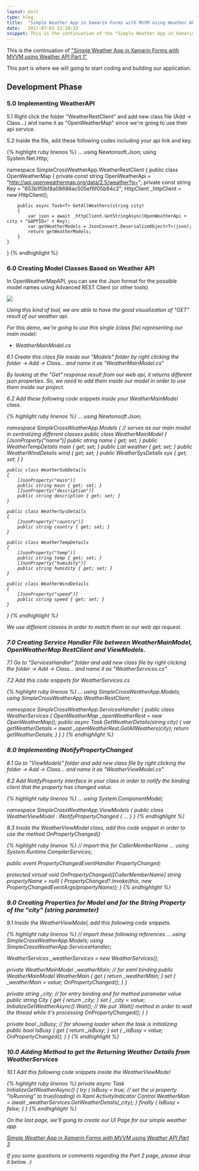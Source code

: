 ```yaml
---
layout: post
type: blog
title:  "Simple Weather App in Xamarin Forms with MVVM using Weather API Part 2"
date:   2017-07-03 12:10:33
snippet: This is the continuation of the "Simple Weather App in Xamarin Forms with MVVM using Weather API Part 1" 
---
```


This is the continuation of <a href="https://deanilvincent.github.io/2017/07/03/simple-weather-app-in-xamarin-forms-with-mvvm-using-weather-api-part1/">"Simple Weather App in Xamarin Forms with MVVM using Weather API Part 1"</a>

This part is where we will going to start coding and building our application.

## Development Phase

### 5.0 Implementing WeatherAPI

5.1 Right click the folder "WeatherRestClient" and add new class file (Add -> Class...) and name it as "OpenWeatherMap" since we're going to use their api service.

5.2 Inside the file, add these following codes including your api link and key.

{% highlight ruby linenos %}
...
using Newtonsoft.Json;
using System.Net.Http;

namespace SimpleCrossWeatherApp.WeatherRestClient
{
    public class OpenWeatherMap<T>
    {
        private const string OpenWeatherApi = "http://api.openweathermap.org/data/2.5/weather?q=";
        private const string Key = "653b1f0bf8a08686ac505ef6f05b94c2";
        HttpClient _httpClient = new HttpClient();

        public async Task<T> GetAllWeathers(string city)
        {
            var json = await _httpClient.GetStringAsync(OpenWeatherApi + city + "&APPID=" + Key);
            var getWeatherModels = JsonConvert.DeserializeObject<T>(json);
            return getWeatherModels;
        }
    }
}
{% endhighlight %}

### 6.0 Creating Model Classes Based on Weather API

In OpenWeatherMapAPI, you can see the Json format for the possible model names using Advanced REST Client (or other tools)

<img src="https://user-images.githubusercontent.com/10904957/27836532-60e29b10-6112-11e7-8587-0db252f1afff.png"/>

<i>Using this kind of tool, we are able to have the good visualization of "GET" result of our weather api. <i>

For this demo, we're going to use this single (class file) representing our main model:

- WeatherMainModel.cs

6.1 Create this class file inside our "Models" folder by right clicking the folder -> Add -> Class... and name it as "WeatherMainModel.cs"

By looking at the "Get" response result from our web api, it returns different json properties. So, we need to add them inside our model in order to use them inside our project.

6.2 Add these following code snippets inside your WeatherMainModel class.

{% highlight ruby linenos %}
...
using Newtonsoft.Json;

namespace SimpleCrossWeatherApp.Models
{
    // serves as our main model in centralizing different classes
    public class WeatherMainModel
    {
        [JsonProperty("name")]
        public string name { get; set; }
        public WeatherTempDetails main { get; set; }
        public List<WeatherSubDetails> weather { get; set; }
        public WeatherWindDetails wind { get; set; }
        public WeatherSysDetails sys { get; set; }
    }
    
    public class WeatherSubDetails
    {        
        [JsonProperty("main")]
        public string main { get; set; }
        [JsonProperty("description")]
        public string description { get; set; }
    }

    public class WeatherSysDetails
    {
        [JsonProperty("country")]
        public string country { get; set; }
    }

    public class WeatherTempDetails
    {
        [JsonProperty("temp")]
        public string temp { get; set; }
        [JsonProperty("humidity")]
        public string humidity { get; set; }
    }

    public class WeatherWindDetails
    {
        [JsonProperty("speed")]
        public string speed { get; set; }
    }
}
{% endhighlight %}

We use different classes in order to match them to our web api request.

### 7.0 Creating Service Handler File between WeatherMainModel, OpenWeatherMap RestClient and ViewModels.

7.1 Go to "ServicesHandler" folder and add new class file by right clicking the folder -> Add -> Class... and name it as "WeatherServices.cs"

7.2 Add this code snippets for WeatherServices.cs

{% highlight ruby linenos %}
...
using SimpleCrossWeatherApp.Models;
using SimpleCrossWeatherApp.WeatherRestClient;

namespace SimpleCrossWeatherApp.ServicesHandler
{
    public class WeatherServices
    {
        OpenWeatherMap<WeatherMainModel> _openWeatherRest = new OpenWeatherMap<WeatherMainModel>();
        public async Task<WeatherMainModel> GetWeatherDetails(string city)
        {
            var getWeatherDetails = await _openWeatherRest.GetAllWeathers(city);
            return getWeatherDetails;
        }
    }
}
{% endhighlight %}

### 8.0 Implementing INotifyPropertyChanged

8.1 Go to "ViewModels" folder and add new class file by right clicking the folder -> Add -> Class... and name it as "WeatherViewModel.cs"

8.2 Add NotifyProperty interface in your class in order to notify the binding client that the property has changed value.

{% highlight ruby linenos %}
...
using System.ComponentModel;

namespace SimpleCrossWeatherApp.ViewModels
{
    public class WeatherViewModel : INotifyPropertyChanged
    {
        ...
    }
}
{% endhighlight %}

8.3 Inside the WeatherViewModel class, add this code snippet in order to use the method OnPropertyChanged()

{% highlight ruby linenos %}
// import this for CallerMemberName
...
using System.Runtime.CompilerServices;

public event PropertyChangedEventHandler PropertyChanged;

protected virtual void OnPropertyChanged([CallerMemberName] string propertyName = null)
{
    PropertyChanged?.Invoke(this, new PropertyChangedEventArgs(propertyName));
}
{% endhighlight %}

### 9.0 Creating Properties for Model and for the String Property of the "city" (string parameter) 

9.1 Inside the WeatherViewModel, add this following code snippets.

{% highlight ruby linenos %}
// import these following references
...
using SimpleCrossWeatherApp.Models;
using SimpleCrossWeatherApp.ServicesHandler;

WeatherServices _weatherServices = new WeatherServices();

private WeatherMainModel _weatherMain;  // for xaml binding
public WeatherMainModel WeatherMain
{
    get { return _weatherMain; }
    set
    {
        _weatherMain = value;
        OnPropertyChanged();
    }
}

private string _city;   // for entry binding and for method parameter value
public string City
{
    get { return _city; }
    set
    {
        _city = value;
        InitializeGetWeatherAsync().Wait(); // We put .Wait() method in order to wait the thread while it's processing
        OnPropertyChanged();
    }
}

private bool _isBusy;   // for showing loader when the task is initializing
public bool IsBusy
{
    get { return _isBusy; }
    set
    {
        _isBusy = value;
        OnPropertyChanged();
    }
}
{% endhighlight %}

### 10.0 Adding Method to get the Returning Weather Details from WeatherServices

10.1 Add this following code snippets inside the WeatherViewModel

{% highlight ruby linenos %}
private async Task InitializeGetWeatherAsync()
{
    try
    {
        IsBusy = true; // set the ui property "IsRunning" to true(loading) in Xaml ActivityIndicator Control
        WeatherMain = await _weatherServices.GetWeatherDetails(_city);
    }
    finally
    {
        IsBusy = false;
    }
}
{% endhighlight %}

On the last page, we'll going to create our UI Page for our simple weather app

<a href="https://deanilvincent.github.io/2017/07/03/simple-weather-app-in-xamarin-forms-with-mvvm-using-weather-api-part3/">Simple Weather App in Xamarin Forms with MVVM using Weather API Part 3</a>

If you some questions or comments regarding the Part 2 page, please drop it below. :)
